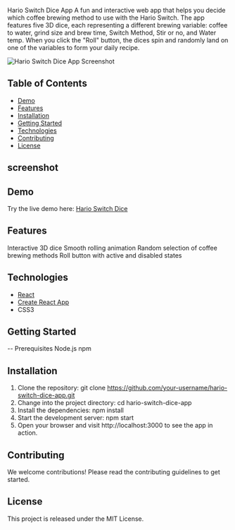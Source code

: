 Hario Switch Dice App
A fun and interactive web app that helps you decide which coffee brewing method to use with the Hario Switch. The app features five 3D dice, each representing a different brewing variable: coffee to water, grind size and brew time, Switch Method, Stir or no, and Water temp. When you click the "Roll" button, the dices spin and randomly land on one of the variables to form your daily recipe.

![Hario Switch Dice App Screenshot](./screenshot.png)

## Table of Contents

- [Demo](#demo)
- [Features](#features)
- [Installation](#installation)
- [Getting Started](#getting)
- [Technologies](#technologies)
- [Contributing](#contributing)
- [License](#license)

## screenshot

## Demo

Try the live demo here: [Hario Switch Dice](https://bran-film.github.io/Hario-Switch-Dice-App/)

## Features

Interactive 3D dice
Smooth rolling animation
Random selection of coffee brewing methods
Roll button with active and disabled states

## Technologies

- [React](https://reactjs.org/)
- [Create React App](https://create-react-app.dev/)
- CSS3

## Getting Started

-- Prerequisites
Node.js
npm

## Installation

1. Clone the repository:
   git clone https://github.com/your-username/hario-switch-dice-app.git
2. Change into the project directory:
   cd hario-switch-dice-app
3. Install the dependencies:
   npm install
4. Start the development server:
   npm start
5. Open your browser and visit http://localhost:3000 to see the app in action.

## Contributing

We welcome contributions! Please read the contributing guidelines to get started.

## License

This project is released under the MIT License.
